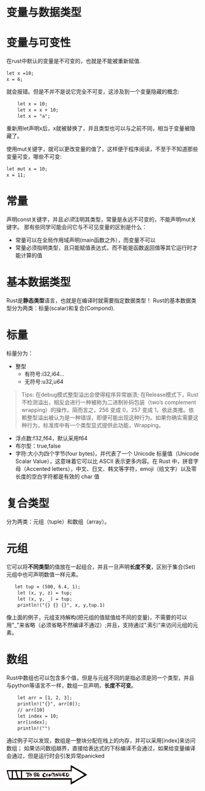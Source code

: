 # 变量与数据类型

# 变量与可变性
在rust中默认的变量是不可变的，也就是不能被重新赋值.
```
let x =10;
x = 6;
```
就会报错。但是不并不是说它完全不可变，这涉及到一个变量隐藏的概念:
```
    let x = 10;
    let x = x + 10;
    let x = "a";
```
重新用let声明x后，x就被替换了，并且类型也可以与之前不同，相当于变量被隐藏了。

使用mut关键字，就可以更改变量的值了，这样便于程序阅读，不至于不知道那些变量可变，哪些不可变:
```
let mut x = 10;
x = 11;
```
# 常量
声明const关键字，并且*必须*注明其类型，常量是永远不可变的，不能声明mut关键字。
那有些同学可能会问它与不可见变量的区别是什么：
- 常量可以在全局作用域声明(main函数之外），而变量不可以
- 常量必须指明类型，且只能赋值表达式，而不能是函数返回值等其它运行时才能计算的值


# 基本数据类型

Rust是**静态类型**语言，也就是在编译时就需要指定数据类型！
Rust的基本数据类型分为两类：标量(scalar)和复合(Compond).

# 标量

标量分为：
- 整型
  - 有符号:i32,i64...
  - 无符号:u32,u64

> Tips: 在debug模式整型溢出会使得程序异常崩溃;
> 在Release模式下，Rust 不检测溢出，相反会进行一种被称为二进制补码包装（two’s complement wrapping）的操作。简而言之，256 变成 0，257 变成 1，依此类推。依赖整型溢出被认为是一种错误，即便可能出现这种行为。如果你确实需要这种行为，标准库中有一个类型显式提供此功能，Wrapping。
- 浮点数:f32,f64，默认采用f64
- 布尔型：true,false
- 字符:大小为四个字节(four bytes)，并代表了一个 Unicode 标量值（Unicode Scalar Value），这意味着它可以比 ASCII 表示更多内容。在 Rust 中，拼音字母（Accented letters），中文、日文、韩文等字符，emoji（绘文字）以及零长度的空白字符都是有效的 char 值
  
# 复合类型
分为两类：元组（tuple）和数组（array）。

# 元组

它可以将**不同类型**的值放在一起组合，并且一旦声明**长度不变**，区别于集合(Set)元组中也可声明数值一样元素。

```
   let tup = (500, 6.4, 1);
    let (x, y, z) = tup;
    let (x, y, _) = tup;
    println!("{} {} {}", x, y,tup.1)
```

像上面的例子，元组支持解构(把元组的值赋值给不同的变量)，不需要的可以用"_"来省略（必须省略不然编译不通过）;并且，支持通过”.索引“来访问元组的元素。

# 数组

Rust中数组也可以包含多个值，但是与元组不同的是指必须是同一个类型，并且与python等语言不一样，数组一旦声明，**长度不可变**。

```
    let arr = [1, 2, 3];
    println!("{}", arr[0]);
    // arr[10]
    let index = 10;
    arr[index];
    println!("")
```

通过例子可以发现，数组是一整块分配在栈上的内存，并可以采用[index]来访问数组；
如果访问数组越界，直接给表达式的下标编译不会通过，如果给变量编译会通过，但是运行时会引发异常panicked

 ![](/imgs/JOJO-TO-BE-CONTINUED.gif)




